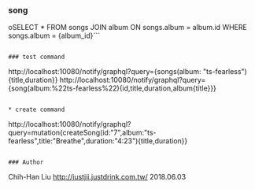 ### song
oSELECT * FROM songs
JOIN album ON songs.album = album.id
WHERE songs.album = {album_id}```
```

### test command
```
http://localhost:10080/notify/graphql?query={songs(album: "ts-fearless"){title,duration}}
http://localhost:10080/notify/graphql?query={song(album:%22ts-fearless%22){id,title,duration,album{title}}}
```

* create command
```
http://localhost:10080/notify/graphql?query=mutation{createSong(id:"7",album:"ts-fearless",title:"Breathe",duration:"4:23"){title,duration}}
```

### Author
```
Chih-Han Liu
http://justjii.justdrink.com.tw/
2018.06.03
```
